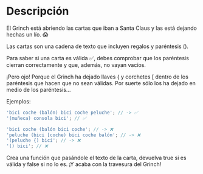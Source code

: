 # Descripción

El Grinch está abriendo las cartas que iban a Santa Claus y las está dejando hechas un lío. 😱

Las cartas son una cadena de texto que incluyen regalos y paréntesis ().

Para saber si una carta es válida ✅, debes comprobar que los paréntesis cierran correctamente y que, además, no vayan vacíos.

¡Pero ojo! Porque el Grinch ha dejado llaves { y corchetes [ dentro de los paréntesis que hacen que no sean válidas. Por suerte sólo los ha dejado en medio de los paréntesis...

Ejemplos:

```js
'bici coche (balón) bici coche peluche'; // -> ✅
'(muñeca) consola bici'; // ✅

'bici coche (balón bici coche'; // -> ❌
'peluche (bici [coche) bici coche balón'; // -> ❌
'(peluche {) bici'; // -> ❌
'() bici'; // ❌
```

Crea una función que pasándole el texto de la carta, devuelva true si es válida y false si no lo es. ¡Y acaba con la travesura del Grinch!
